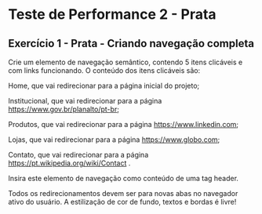 # Teste de Performance 2 - Prata

## Exercício 1 - Prata - Criando navegação completa

Crie um elemento de navegação semântico, contendo 5 itens clicáveis e com links funcionando. O conteúdo dos itens clicáveis são:

Home, que vai redirecionar para a página inicial do projeto;

Institucional, que vai redirecionar para a página <https://www.gov.br/planalto/pt-br>;

Produtos, que vai redirecionar para a página <https://www.linkedin.com>;

Lojas, que vai redirecionar para a página <https://www.globo.com>;

Contato, que vai redirecionar para a página <https://pt.wikipedia.org/wiki/Contact> .

Insira este elemento de navegação como conteúdo de uma tag header.

Todos os redirecionamentos devem ser para novas abas no navegador ativo do usuário. A estilização de cor de fundo, textos e bordas é livre!
